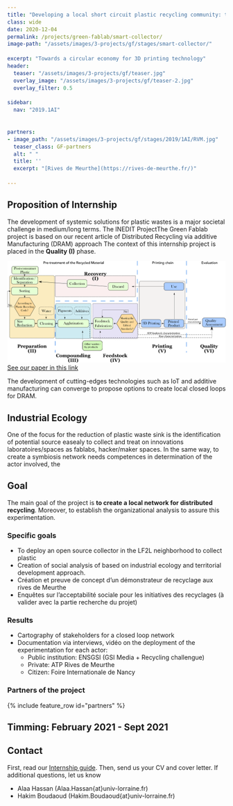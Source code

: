 ```yaml
---
title: "Developing a local short circuit plastic recycling community: the case of Rives de Meurthe neighborhood"
class: wide
date: 2020-12-04
permalink: /projects/green-fablab/smart-collector/
image-path: "/assets/images/3-projects/gf/stages/smart-collector/"

excerpt: "Towards a circular economy for 3D printing technology"
header:
  teaser: "/assets/images/3-projects/gf/teaser.jpg"
  overlay_image: "/assets/images/3-projects/gf/teaser-2.jpg"
  overlay_filter: 0.5

sidebar:
  nav: "2019.1AI"


partners:
- image_path: "/assets/images/3-projects/gf/stages/2019/1AI/RVM.jpg"
  teaser_class: GF-partners
  alt: " "
  title: ''
  excerpt: "[Rives de Meurthe](https://rives-de-meurthe.fr/)"  

---
```




## Proposition of Internship

The development of systemic solutions for plastic wastes is a major societal challenge in medium/long terms.
The INEDIT ProjectThe Green Fablab project is based on our recent article of Distributed Recycling via additive Manufacturing (DRAM) approach
The context of this internship project is placed in the **Quality (I)** phase.

![Lorraine Fab Living Lab](/assets/images/3-projects/gf/DRAM.png)
[See our paper in this link](/green-fablab/review-recycling/)


The development of cutting-edges technologies such as IoT and additive manufacturing can converge to propose options to create local closed loops for DRAM.

## Industrial Ecology

One of the focus for the reduction of plastic waste sink is the identification of potential source easealy to collect and treat on innovations laboratoires/spaces as fablabs, hacker/maker spaces.
In the same way, to create a symbiosis network needs competences in determination of the actor involved, the


## Goal

The main goal of the project is **to create a local network for distributed recycling**.
Moreover, to establish the organizational analysis to assure this experimentation.


### Specific goals


- To deploy an open source collector in the LF2L neighborhood to collect plastic
- Creation of social analysis of based on industrial ecology and territorial development approach.
- Création et preuve de concept d’un démonstrateur de recyclage aux rives de Meurthe
- Enquêtes sur l’acceptabilité sociale pour les initiatives des recyclages (à valider avec la partie recherche du projet)


### Results

- Cartography of stakeholders for a closed loop network
- Documentation via interviews, vidéo on the deployment of the experimentation for each actor:
  + Public institution: ENSGSI (GSI Media + Recycling challengue)
  + Private: ATP Rives de Meurthe
  + Citizen: Foire Internationale de Nancy


### Partners of the project

<div id="GF-partners">  
{% include feature_row id="partners" %}
</div>


## Timming: February 2021 - Sept 2021

## Contact
First, read our [Internship guide](/green-fablab/internships/).
Then, send us your CV and cover letter. If additional questions, let us know

- Alaa Hassan (Alaa.Hassan{at}univ-lorraine.fr)
- Hakim Boudaoud (Hakim.Boudaoud{at}univ-lorraine.fr)
